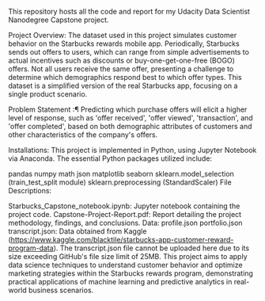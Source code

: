 This repository hosts all the code and report for my Udacity Data Scientist Nanodegree Capstone project.

Project Overview:
The dataset used in this project simulates customer behavior on the Starbucks rewards mobile app. Periodically, Starbucks sends out offers to users, which can range from simple advertisements to actual incentives such as discounts or buy-one-get-one-free (BOGO) offers. Not all users receive the same offer, presenting a challenge to determine which demographics respond best to which offer types. This dataset is a simplified version of the real Starbucks app, focusing on a single product scenario.

Problem Statement :¶
Predicting which purchase offers will elicit a higher level of response, such as 'offer received', 'offer viewed', 'transaction', and 'offer completed', based on both demographic attributes of customers and other characteristics of the company's offers.

Installations:
This project is implemented in Python, using Jupyter Notebook via Anaconda. The essential Python packages utilized include:

pandas
numpy
math
json
matplotlib
seaborn
sklearn.model_selection (train_test_split module)
sklearn.preprocessing (StandardScaler)
File Descriptions:

Starbucks_Capstone_notebook.ipynb: Jupyter notebook containing the project code.
Capstone-Project-Report.pdf: Report detailing the project methodology, findings, and conclusions.
Data:
profile.json
portfolio.json
transcript.json: Data obtained from Kaggle (https://www.kaggle.com/blacktile/starbucks-app-customer-reward-program-data). The transcript.json file cannot be uploaded here due to its size exceeding GitHub's file size limit of 25MB.
This project aims to apply data science techniques to understand customer behavior and optimize marketing strategies within the Starbucks rewards program, demonstrating practical applications of machine learning and predictive analytics in real-world business scenarios.





